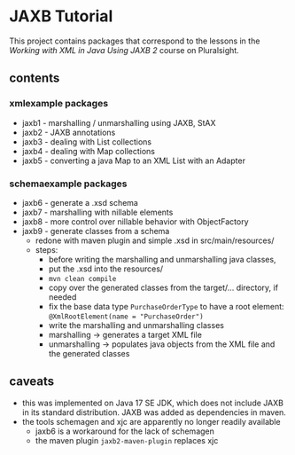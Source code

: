 # JAXB Tutorial
This project contains packages that correspond to the lessons in the *Working with XML in Java Using JAXB 2* course on Pluralsight.

## contents
### xmlexample packages
* jaxb1 - marshalling / unmarshalling using JAXB, StAX
* jaxb2 - JAXB annotations
* jaxb3 - dealing with List collections
* jaxb4 - dealing with Map collections
* jaxb5 - converting a java Map to an XML List with an Adapter

### schemaexample packages
* jaxb6 - generate a .xsd schema
* jaxb7 - marshalling with nillable elements
* jaxb8 - more control over nillable behavior with ObjectFactory
* jaxb9 - generate classes from a schema
  * redone with maven plugin and simple .xsd in src/main/resources/
  * steps:
    * before writing the marshalling and unmarshalling java classes,
    * put the .xsd into the resources/
    * `mvn clean compile`
    * copy over the generated classes from the target/... directory, if needed
    * fix the base data type `PurchaseOrderType` to have a root element: `@XmlRootElement(name = "PurchaseOrder")`
    * write the marshalling and unmarshalling classes
    * marshalling -> generates a target XML file
    * unmarshalling -> populates java objects from the XML file and the generated classes
    
## caveats
* this was implemented on Java 17 SE JDK, which does not include JAXB in its standard distribution. JAXB was added as dependencies in maven.
* the tools schemagen and xjc are apparently no longer readily available
  * jaxb6 is a workaround for the lack of schemagen
  * the maven plugin `jaxb2-maven-plugin` replaces xjc
